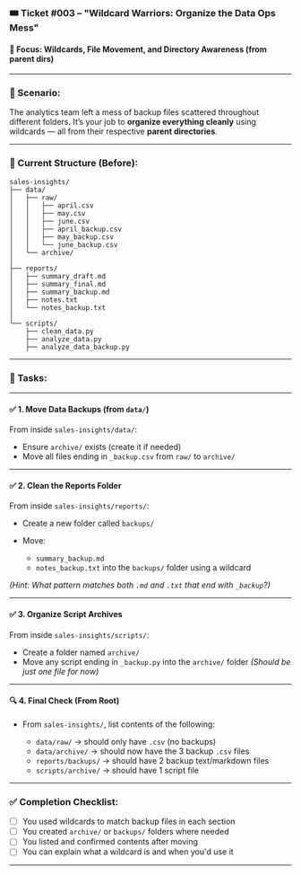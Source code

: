 
### 🎟️ Ticket #003 – **"Wildcard Warriors: Organize the Data Ops Mess"**

#### 🔧 Focus: Wildcards, File Movement, and Directory Awareness (from parent dirs)

---

### 🧠 Scenario:

The analytics team left a mess of backup files scattered throughout different folders. It’s your job to **organize everything cleanly** using wildcards — all from their respective **parent directories**.

---

### 📂 Current Structure (Before):

```
sales-insights/
├── data/
│   ├── raw/
│   │   ├── april.csv
│   │   ├── may.csv
│   │   ├── june.csv
│   │   ├── april_backup.csv
│   │   ├── may_backup.csv
│   │   └── june_backup.csv
│   └── archive/
│
├── reports/
│   ├── summary_draft.md
│   ├── summary_final.md
│   ├── summary_backup.md
│   ├── notes.txt
│   └── notes_backup.txt
│
└── scripts/
    ├── clean_data.py
    ├── analyze_data.py
    ├── analyze_data_backup.py
```

---

### 📝 Tasks:

---

#### ✅ **1. Move Data Backups (from `data/`)**

From inside `sales-insights/data/`:

* Ensure `archive/` exists (create it if needed)
* Move all files ending in `_backup.csv` from `raw/` to `archive/`

---

#### ✅ **2. Clean the Reports Folder**

From inside `sales-insights/reports/`:

* Create a new folder called `backups/`
* Move:

  * `summary_backup.md`
  * `notes_backup.txt`
    into the `backups/` folder using a wildcard

*(Hint: What pattern matches both `.md` and `.txt` that end with `_backup`?)*

---

#### ✅ **3. Organize Script Archives**

From inside `sales-insights/scripts/`:

* Create a folder named `archive/`
* Move any script ending in `_backup.py` into the `archive/` folder
  *(Should be just one file for now)*

---

#### 🔍 **4. Final Check (From Root)**

* From `sales-insights/`, list contents of the following:

  * `data/raw/` → should only have `.csv` (no backups)
  * `data/archive/` → should now have the 3 backup `.csv` files
  * `reports/backups/` → should have 2 backup text/markdown files
  * `scripts/archive/` → should have 1 script file

---

### ✅ Completion Checklist:

* [ ] You used wildcards to match backup files in each section
* [ ] You created `archive/` or `backups/` folders where needed
* [ ] You listed and confirmed contents after moving
* [ ] You can explain what a wildcard is and when you'd use it

---

